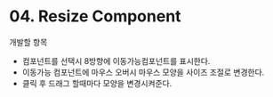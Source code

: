 # 04. Resize Component

개발할 항목

* 컴포넌트를 선택시 8방향에 이동가능컴포넌트를 표시한다.&#x20;
* 이동가능 컴포넌트에 마우스 오버시 마우스 모양을 사이즈 조절로 변경한다.&#x20;
* 클릭 후 드래그 할때마다 모양을 변경시켜준다.&#x20;
